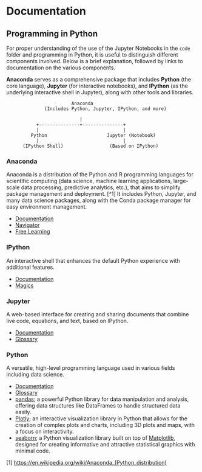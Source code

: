 # Documentation

## Programming in Python
For proper understanding of the use of the Jupyter Notebooks in the `code` folder and programming in Python, it is useful to distinguish different components involved. Below is a brief explanation, followed by links to documentation on the various components.

**Anaconda** serves as a comprehensive package that includes **Python** (the core language), **Jupyter** (for interactive notebooks), and **IPython** (as the underlying interactive shell in Jupyter), along with other tools and libraries.

```plaintext
                        Anaconda
              (Includes Python, Jupyter, IPython, and more)

                           |
           +---------------+---------------+
           |                               |
         Python                      Jupyter (Notebook)
           |                               |
      (IPython Shell)                 (Based on IPython)
```

### Anaconda
Anaconda is a distribution of the Python and R programming languages for scientific computing (data science, machine learning applications, large-scale data processing, predictive analytics, etc.), that aims to simplify package management and deployment. [^1] It includes Python, Jupyter, and many data science packages, along with the Conda package manager for easy environment management.
- [Documentation](https://docs.anaconda.com/)
- [Navigator](https://docs.anaconda.com/navigator/)
- [Free Learning](https://freelearning.anaconda.cloud/)

### IPython
An interactive shell that enhances the default Python experience with additional features.
- [Documentation](https://ipython.readthedocs.io/en/stable/index.html)
- [Magics](https://ipython.readthedocs.io/en/stable/interactive/magics.html)

### Jupyter
A web-based interface for creating and sharing documents that combine live code, equations, and text, based on IPython.
- [Documentation](https://docs.jupyter.org/en/latest/)
- [Glossary](https://docs.jupyter.org/en/latest/glossary.html)

### Python
A versatile, high-level programming language used in various fields including data science.
- [Documentation](https://docs.python.org/3/)
- [Glossary](https://docs.python.org/3/glossary.html)
- [pandas](https://pandas.pydata.org/); a powerful Python library for data manipulation and analysis, offering data structures like DataFrames to handle structured data easily.
- [Plotly](https://plotly.com/python/); an interactive visualization library in Python that allows for the creation of complex plots and charts, including 3D plots and maps, with a focus on interactivity.
- [seaborn](https://seaborn.pydata.org/); a Python visualization library built on top of [Matplotlib](https://matplotlib.org/), designed for creating informative and attractive statistical graphics with minimal code.

[1] https://en.wikipedia.org/wiki/Anaconda_(Python_distribution)